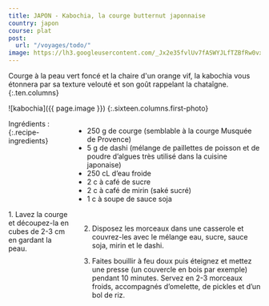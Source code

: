 ```yaml
---
title: JAPON - Kabochia, la courge butternut japonnaise
country: japon
course: plat
post:
  url: "/voyages/todo/"
image: https://lh3.googleusercontent.com/_Jx2e35fvlUv7fASWYJLfTZBfRw0vxN7_QZWx_1qso_U3FSWzSJc3Zd1dyrR-v0Y8CJ98SWW1z1Swqoi5gkvRJ9O_kdMJcYN7Bjb7WQTxmcx5EsU0GCDncRYEVKJtmBRw7lQkZtOo4IWH_0xlinnB5xrstn39LTIszN6-E_UNV5KiPrATG-BYzLG8ZlI1CdommBNjNMxsileI6a-PdcV2ZP-ZZBB8jGA3PTa_sgTbPTVTwS5yCINtJgolXjGoLIfM3RPRYFGg558GCG061Nsca2H1FTS1D-Awx8vhG0aQYifRyPEbD4NbqJGG5KHrOx46Y9GACChUXZsjXqZJwG7YZAoB75sa20GtGsoWYvAp45XEbzT4xQInGcWZ5n7gxpQuXgOslwBtakDziLpp09ImYBiI8WkI35HhHlgwHfiRdV5e6GmxN8l5IhNxKzJFMqKoLi35OuDSr3tLW7P7pw_J-jbspyQPUuQlZ7XGF1rojcqIB56Kprh_j4WNbSlY4XcTHnuMkuG3kjgpaeXRqQr8zn61E7m0m2neLCPIU8u_2EwZVwLGTlruIkWWVBieU6-5y1s0VMIUjosQEIrASPcBPr8coUPGFMlm8taikCLb6g5dIfp_eB-dMf6Q-iQDIbuDTA8c0ZdDFLGnNZD_e5LJcAXbBhVvRJ94eCmEq4JRukfOgVV9pHtyj-WK1KwDermR9_v_2MxcjM_lukQPIXNWWFzfcgFHZt-Mm_HwElNFTaAcr1Z=w900
---
```


Courge à la peau vert foncé et la chaire d'un orange vif, la kabochia vous étonnera par sa texture velouté et son goût rappelant la chataîgne.
{:.ten.columns}

<!--fin extrait-->

![kabochia]({{ page.image }})
{:.sixteen.columns.first-photo}

<div class="four columns" markdown="1">
Ingrédients :
{:.recipe-ingredients}

- 250 g de courge (semblable à la courge Musquée de Provence)
- 5 g de dashi (mélange de paillettes de poisson et de poudre d’algues très utilisé dans la cuisine japonaise)
- 250 cL d’eau froide
- 2 c à café de sucre
- 2 c à café de mirin (saké sucré)
- 1 c à soupe de sauce soja
</div>

<div class="ten columns" markdown="1">
1. Lavez la courge et découpez-la en cubes de 2-3 cm en gardant la peau.

2. Disposez les morceaux dans une casserole et couvrez-les avec le mélange eau, sucre, sauce soja, mirin et le dashi.

3. Faites bouillir à feu doux puis éteignez et mettez une presse (un couvercle en bois par exemple) pendant 10 minutes. Servez en 2-3 morceaux froids, accompagnés d’omelette, de pickles et d’un bol de riz.
</div>
